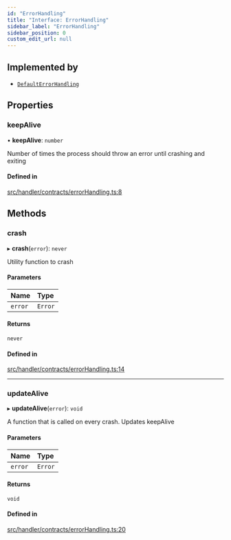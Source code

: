```yaml
---
id: "ErrorHandling"
title: "Interface: ErrorHandling"
sidebar_label: "ErrorHandling"
sidebar_position: 0
custom_edit_url: null
---
```


## Implemented by

- [`DefaultErrorHandling`](../classes/DefaultErrorHandling.md)

## Properties

### keepAlive

• **keepAlive**: `number`

Number of times the process should throw an error until crashing and exiting

#### Defined in

[src/handler/contracts/errorHandling.ts:8](https://github.com/sern-handler/handler/blob/33f1446/src/handler/contracts/errorHandling.ts#L8)

## Methods

### crash

▸ **crash**(`error`): `never`

Utility function to crash

#### Parameters

| Name | Type |
| :------ | :------ |
| `error` | `Error` |

#### Returns

`never`

#### Defined in

[src/handler/contracts/errorHandling.ts:14](https://github.com/sern-handler/handler/blob/33f1446/src/handler/contracts/errorHandling.ts#L14)

___

### updateAlive

▸ **updateAlive**(`error`): `void`

A function that is called on every crash. Updates keepAlive

#### Parameters

| Name | Type |
| :------ | :------ |
| `error` | `Error` |

#### Returns

`void`

#### Defined in

[src/handler/contracts/errorHandling.ts:20](https://github.com/sern-handler/handler/blob/33f1446/src/handler/contracts/errorHandling.ts#L20)
